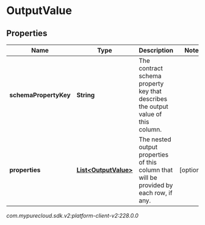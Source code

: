 # OutputValue


## Properties

| Name | Type | Description | Notes |
| ------------ | ------------- | ------------- | ------------- |
| **schemaPropertyKey** | **String** | The contract schema property key that describes the output value of this column. |  |
| **properties** | [**List&lt;OutputValue&gt;**](OutputValue) | The nested output properties of this column that will be provided by each row, if any. |  [optional] |




_com.mypurecloud.sdk.v2:platform-client-v2:228.0.0_
